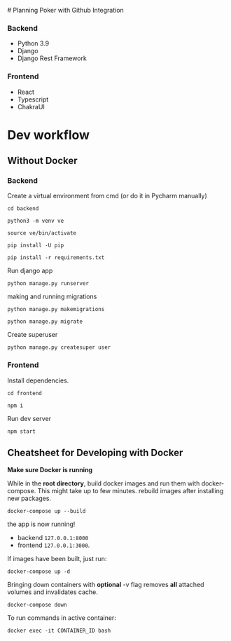 # Planning Poker with Github Integration

### Backend

- Python 3.9
- Django
- Django Rest Framework

### Frontend

- React
- Typescript
- ChakraUI

# Dev workflow

## Without Docker

### Backend

Create a virtual environment from cmd (or do it in Pycharm manually)

```shell script
cd backend

python3 -m venv ve

source ve/bin/activate

pip install -U pip

pip install -r requirements.txt
```

Run django app

```shell script
python manage.py runserver
```

making and running migrations

```shell script
python manage.py makemigrations

python manage.py migrate
```

Create superuser

```shell script
python manage.py createsuper user
```

### Frontend

Install dependencies.

```shell script
cd frontend

npm i
```

Run dev server

```shell script
npm start
```

## Cheatsheet for Developing with Docker

**Make sure Docker is running**

While in the **root directory**, build docker images and run them with docker-compose.
This might take up to few minutes.
rebuild images after installing new packages.

```shell script
docker-compose up --build
```

the app is now running!

- backend `127.0.0.1:8000`
- frontend `127.0.0.1:3000`.

If images have been built, just run:

```shell script
docker-compose up -d
```

Bringing down containers with **optional** -v flag removes **all** attached volumes and invalidates cache.

```shell script
docker-compose down
```

To run commands in active container:

```shell script
docker exec -it CONTAINER_ID bash
```
